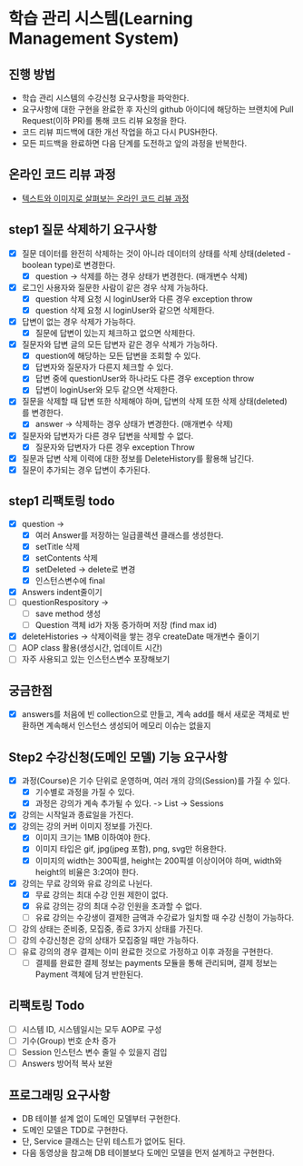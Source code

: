 # 학습 관리 시스템(Learning Management System)
## 진행 방법
* 학습 관리 시스템의 수강신청 요구사항을 파악한다.
* 요구사항에 대한 구현을 완료한 후 자신의 github 아이디에 해당하는 브랜치에 Pull Request(이하 PR)를 통해 코드 리뷰 요청을 한다.
* 코드 리뷰 피드백에 대한 개선 작업을 하고 다시 PUSH한다.
* 모든 피드백을 완료하면 다음 단계를 도전하고 앞의 과정을 반복한다.

## 온라인 코드 리뷰 과정
* [텍스트와 이미지로 살펴보는 온라인 코드 리뷰 과정](https://github.com/next-step/nextstep-docs/tree/master/codereview)

## step1 질문 삭제하기 요구사항
* [X] 질문 데이터를 완전히 삭제하는 것이 아니라 데이터의 상태를 삭제 상태(deleted - boolean type)로 변경한다.
  * [X] question -> 삭제를 하는 경우 상태가 변경한다. (매개변수 삭제)
* [X] 로그인 사용자와 질문한 사람이 같은 경우 삭제 가능하다.
  * [X] question 삭제 요청 시 loginUser와 다른 경우 exception throw
  * [X] question 삭제 요청 시 loginUser와 같으면 삭제한다.
* [X] 답변이 없는 경우 삭제가 가능하다.
  * [X] 질문에 답변이 있는지 체크하고 없으면 삭제한다.
* [X] 질문자와 답변 글의 모든 답변자 같은 경우 삭제가 가능하다.
  * [X] question에 해당하는 모든 답변을 조회할 수 있다.
  * [X] 답변자와 질문자가 다른지 체크할 수 있다.
  * [X] 답변 중에 questionUser와 하나라도 다른 경우 exception throw
  * [X] 답변이 loginUser와 모두 같으면 삭제한다.
* [X] 질문을 삭제할 때 답변 또한 삭제해야 하며, 답변의 삭제 또한 삭제 상태(deleted)를 변경한다.
  * [X] answer -> 삭제하는 경우 상태가 변경한다. (매개변수 삭제)
* [X] 질문자와 답변자가 다른 경우 답변을 삭제할 수 없다.
  * [X] 질문자와 답변자가 다른 경우 exception Throw
* [X] 질문과 답변 삭제 이력에 대한 정보를 DeleteHistory를 활용해 남긴다.
* [X] 질문이 추가되는 경우 답변이 추가된다.

## step1 리팩토링 todo
* [X] question -> 
  * [X] 여러 Answer를 저장하는 일급콜렉션 클래스를 생성한다.
  * [X] setTitle 삭제
  * [X] setContents 삭제
  * [X] setDeleted -> delete로 변경
  * [X] 인스턴스변수에 final
* [X] Answers indent줄이기
* [ ] questionRespository -> 
  * [ ] save method 생성
  * [ ] Question 객체 id가 자동 증가하며 저장 (find max id)
* [X] deleteHistories -> 삭제이력을 쌓는 경우 createDate 매개변수 줄이기
* [ ] AOP class 활용(생성시간, 업데이트 시간)
* [ ] 자주 사용되고 있는 인스턴스변수 포장해보기

## 궁금한점
* [X] answers를 처음에 빈 collection으로 만들고, 계속 add를 해서 새로운 객체로 반환하면 계속해서 인스턴스 생성되어 메모리 이슈는 없을지

## Step2 수강신청(도메인 모델) 기능 요구사항
* [X] 과정(Course)은 기수 단위로 운영하며, 여러 개의 강의(Session)를 가질 수 있다.
  * [X] 기수별로 과정을 가질 수 있다.
  * [X] 과정은 강의가 계속 추가될 수 있다. -> List<Session> -> Sessions
* [X] 강의는 시작일과 종료일을 가진다.
* [X] 강의는 강의 커버 이미지 정보를 가진다. 
  * [X] 이미지 크기는 1MB 이하여야 한다. 
  * [X] 이미지 타입은 gif, jpg(jpeg 포함), png, svg만 허용한다.
  * [X] 이미지의 width는 300픽셀, height는 200픽셀 이상이어야 하며, width와 height의 비율은 3:2여야 한다. 
* [X] 강의는 무료 강의와 유료 강의로 나뉜다. 
  * [X] 무료 강의는 최대 수강 인원 제한이 없다. 
  * [X] 유료 강의는 강의 최대 수강 인원을 초과할 수 없다. 
  * [ ] 유료 강의는 수강생이 결제한 금액과 수강료가 일치할 때 수강 신청이 가능하다. 
* [ ] 강의 상태는 준비중, 모집중, 종료 3가지 상태를 가진다. 
* [ ] 강의 수강신청은 강의 상태가 모집중일 때만 가능하다. 
* [ ] 유료 강의의 경우 결제는 이미 완료한 것으로 가정하고 이후 과정을 구현한다. 
  * [ ] 결제를 완료한 결제 정보는 payments 모듈을 통해 관리되며, 결제 정보는 Payment 객체에 담겨 반한된다.
## 리팩토링 Todo
* [ ] 시스템 ID, 시스템일시는 모두 AOP로 구성
* [ ] 기수(Group) 번호 순차 증가
* [ ] Session 인스턴스 변수 줄일 수 있을지 검입
* [ ] Answers 방어적 복사 보완

## 프로그래밍 요구사항
* DB 테이블 설계 없이 도메인 모델부터 구현한다. 
* 도메인 모델은 TDD로 구현한다. 
* 단, Service 클래스는 단위 테스트가 없어도 된다. 
* 다음 동영상을 참고해 DB 테이블보다 도메인 모델을 먼저 설계하고 구현한다.